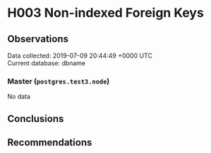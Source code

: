 # H003 Non-indexed Foreign Keys #

## Observations ##
Data collected: 2019-07-09 20:44:49 +0000 UTC  
Current database: dbname  

### Master (`postgres.test3.node`) ###


No data


## Conclusions ##


## Recommendations ##

